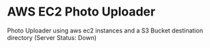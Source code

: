 # AWS EC2 Photo Uploader
Photo Uploader using aws ec2 instances and a S3 Bucket destination directory  (Server Status: Down)
